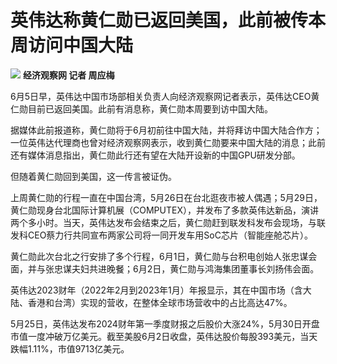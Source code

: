 

# 英伟达称黄仁勋已返回美国，此前被传本周访问中国大陆

![](https://inews.gtimg.com/om_bt/OGUTPc9ADos-t-22N9dSoZ8vyYM4USQjCOHnWwEEgP--AAA/1000)
**经济观察网 记者 周应梅**

6月5日早，英伟达中国市场部相关负责人向经济观察网记者表示，英伟达CEO黄仁勋目前已返回美国。此前有消息称，黄仁勋本周要到访中国大陆。

据媒体此前报道称，黄仁勋将于6月初前往中国大陆，并将拜访中国大陆合作方；一位英伟达代理商也曾对经济观察网表示，收到黄仁勋要来中国大陆的消息；此前还有媒体消息指出，黄仁勋此行还有望在大陆开设新的中国GPU研发分部。

但随着黄仁勋回到美国，这一传言被证伪。

上周黄仁勋的行程一直在中国台湾，5月26日在台北逛夜市被人偶遇；5月29日，黄仁勋现身台北国际计算机展（COMPUTEX），并发布了多款英伟达新品，演讲两个多小时。当天，英伟达发布会结束之后，黄仁勋赶到联发科发布会现场，与联发科CEO蔡力行共同宣布两家公司将一同开发车用SoC芯片（智能座舱芯片）。

黄仁勋此次台北之行安排了多个行程，6月1日，黄仁勋与台积电创始人张忠谋会面，并与张忠谋夫妇共进晚餐；6月2日，黄仁勋与鸿海集团董事长刘扬伟会面。

英伟达2023财年（2022年2月到2023年1月）年报显示，其在中国市场（含大陆、香港和台湾）实现的营收，在整体全球市场营收中的占比高达47%。

5月25日，英伟达发布2024财年第一季度财报之后股价大涨24%，5月30日开盘市值一度冲破万亿美元。截至美股6月2日收盘，英伟达股价每股393美元，当天跌幅1.11%，市值9713亿美元。

